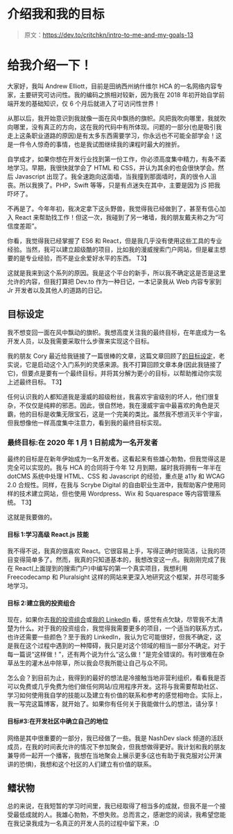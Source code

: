 # 介绍我和我的目标

> 原文：<https://dev.to/critchkn/intro-to-me-and-my-goals-13>

# 给我介绍一下！

大家好，我叫 Andrew Elliott，目前是田纳西州纳什维尔 HCA 的一名网络内容专家，主要研究可访问性。我的编码之旅相对较新，因为我在 2018 年初开始自学前端开发的基础知识，仅 6 个月后就进入了可访问性世界！

从那以后，我开始意识到我就像一面在风中飘扬的旗帜。风把我吹向哪里，我就吹向哪里，没有真正的方向，这在我的代码中有所体现。问题的一部分(也是吸引我走上这条职业道路的原因)是有太多东西需要学习，你永远也不可能全部学会！这是一件令人惊奇的事情，也是我试图继续我的课程时最大的挫折。

自学成才，如果你想在开发行业找到第一份工作，你必须高度集中精力，有条不紊地学习。早期，我很快就学会了 HTML 和 CSS，并认为其余的也会很快学会。然后 Javascript 出现了。我全速跑向这面墙，当我撞到那面墙时，真的很令人沮丧。所以我换了。PHP，Swift 等等，只是有点迷失在其中，主要是因为 jS 把我吓坏了。

不再是了。今年年初，我决定拿下这头野兽，我觉得我已经做到了，甚至有信心加入 React 来帮助找工作！但这一次，我碰到了另一堵墙，我的朋友戴夫称之为“可信度差距”。

你看，我觉得我已经掌握了 ES6 和 React，但是我几乎没有使用这些工具的专业经验。当然，我可以建立超级酷的项目，比如我的漫威搜索门户网站，但是雇主想要的是专业经验，而不是业余爱好水平的东西。
T3】

这就是我来到这个系列的原因。我是这个平台的新手，所以我不确定这是否是这里允许的内容，但我打算把 Dev.to 作为一种日记，一本记录我从 Web 内容专家到 Jr 开发者以及其他人的道路的日记。

## 目标设定

我不想变回一面在风中飘动的旗帜。我想高度关注我的最终目标，在年底成为一名开发人员，以及我需要采取什么步骤来实现这个目标。

我的朋友 Cory 最近给我链接了一篇很棒的文章，这篇文章回顾了[的目标设定](https://www.mindtools.com/page6.html)，老实说，它是启动这个入门系列的灵感来源。我不打算回顾文章本身(因此我链接了它)，但要点是要有一个最终目标，并将其分解为更小的目标，以帮助推动你实现上述最终目标。
T3】

任何认识我的人都知道我是漫威的超级粉丝，我喜欢宇宙级别的坏人，他们很复杂，不仅仅是纯粹的邪恶。因此，很自然地，我在漫威宇宙中最喜欢的角色是灭霸，他的目标是收集无限宝石，这是一个完美的类比。虽然我不想消灭半个宇宙，但我想像他一样高度集中注意力，看到我的最终目标实现。

### 最终目标:在 2020 年 1 月 1 日前成为一名开发者

最终的目标是在新年伊始成为一名开发者。这看起来有些雄心勃勃，但我觉得这是完全可以实现的。我与 HCA 的合同将于今年 12 月到期，届时我将拥有一年半在 dotCMS 系统中处理 HTML、CSS 和 Javascript 的经验，重点是 a11y 和 WCAG 2.0 合规性。同样，在我与 Scrybe Digital 的自由职业生涯中，我帮助客户使用同样的技术建立网站，但也使用 Wordpress、Wix 和 Squarespace 等内容管理系统。
T3】

这就是我要做的。

#### 目标 1:学习高级 React.js 技能

我不得不说，我真的很喜欢 React。它很容易上手，写得正确时很简洁，让我的项目变得简单多了。然而，我真的只知道基本的，我想改变这一点。我刚刚完成了我在 React(上面提到的搜索门户)中编写的第一个真实项目，我想利用 Freecodecamp 和 Pluralsight 这样的网站来更深入地研究这个框架，并尽可能多地学习。

#### 目标 2:建立我的投资组合

现在，如果你去[我的投资组合](https://critchkn.github.io)或[我的 LinkedIn](https://www.linkedin.com/in/robert-elliott-501008163/) 看，感觉有点欠缺，尽管我不太清楚为什么。对于我的投资组合，我觉得我需要更多的项目，一个适当的联系方式，也许还需要一些颜色？至于我的 LinkedIn，我认为它可能很好，但我不确定，这是我在这个过程中遇到的一种障碍，我只是对这个领域的相当一部分不确定。对于每一篇说“这样做！”，还有两个说为什么“这么做！”是完全错误的。有时很难在杂草丛生的灌木丛中除草，所以我会尽我所能让自己与众不同。

怎么会？到目前为止，我得到的最好的想法是冷接触当地非营利组织，看看我是否可以免费或几乎免费为他们做任何网站/应用程序开发。这将与我需要帮助社区、学习如何使用我自学的技能以及建立有价值的联系和参考的感觉相吻合。实际上，我一写完这篇博客，就开始了。如果你有任何关于我能做什么的想法，请分享！

#### 目标#3:在开发社区中确立自己的地位

网络是其中很重要的一部分，我已经做了一些。我是 NashDev slack 频道的活跃成员，在我的时间表允许的情况下参加聚会，但我想做得更好。我计划和我的朋友兼导师一起开一个播客，我想在当地聚会上展示更多(这也有助于我克服对公开演讲的恐惧)，我想和这个社区的人们建立有价值的联系。

## 鳍状物

总的来说，在我短暂的学习时间里，我已经取得了相当多的成就，但我不是一个接受最低成就的人。我雄心勃勃，不想失败。总而言之，感谢您的阅读，我希望您能在我记录我成为一名真正的开发人员的过程中留下来，:D